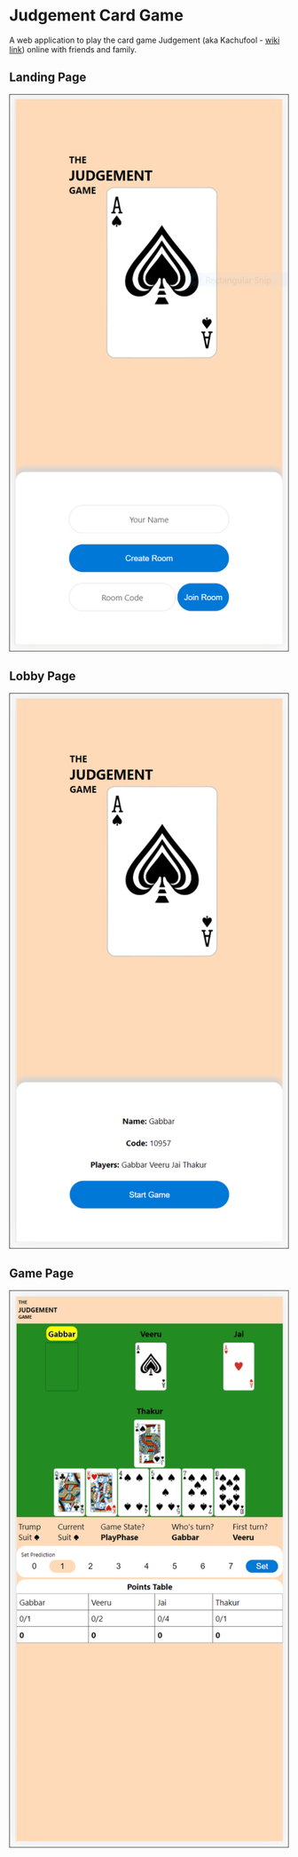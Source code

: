 # Judgement Card Game
A web application to play the card game Judgement (aka Kachufool - [wiki link](https://en.wikipedia.org/wiki/Kachufool)) online with friends and family.

## Landing Page
![LandingPage](https://github.com/nikpan/judgement-game/blob/master/LandingPage.PNG?raw=true)
## Lobby Page
![LobbyPage](https://github.com/nikpan/judgement-game/blob/master/LobbyPage.PNG?raw=true)
## Game Page
![GamePage](https://github.com/nikpan/judgement-game/blob/master/GamePage.PNG?raw=true)
